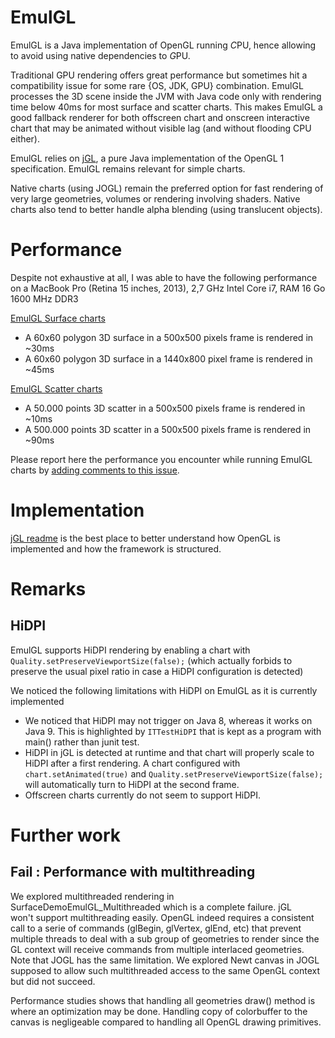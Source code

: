 EmulGL
=========

EmulGL is a Java implementation of OpenGL running *C*PU, hence allowing to avoid using native dependencies to *G*PU.

Traditional GPU rendering offers great performance but sometimes hit a compatibility issue for some rare {OS, JDK, GPU} combination. EmulGL processes the 3D scene inside the JVM with Java code only with rendering time below 40ms for most surface and scatter charts. This makes EmulGL a good fallback renderer for both offscreen chart and onscreen interactive chart that may be animated without visible lag (and without flooding CPU either).

EmulGL relies on [jGL](https://github.com/jzy3d/jGL), a pure Java implementation of the OpenGL 1 specification. EmulGL remains relevant for simple charts.

Native charts (using JOGL) remain the preferred option for fast rendering of very large geometries, volumes or rendering involving shaders. Native charts also tend to better handle alpha blending (using translucent objects).

# Performance

Despite not exhaustive at all, I was able to have the following performance on a MacBook Pro (Retina 15 inches, 2013), 2,7 GHz Intel Core i7, RAM 16 Go 1600 MHz DDR3

[EmulGL Surface charts](https://github.com/jzy3d/jzy3d-api/blob/master/jzy3d-tutorials/src/main/java/org/jzy3d/demos/surface/SurfaceDemoEmulGL.java)
* A 60x60 polygon 3D surface in a 500x500 pixels frame is rendered in ~30ms
* A 60x60 polygon 3D surface in a 1440x800 pixel frame is rendered in ~45ms

[EmulGL Scatter charts](https://github.com/jzy3d/jzy3d-api/blob/master/jzy3d-tutorials/src/main/java/org/jzy3d/demos/scatter/ScatterDemoEmulGL.java)
* A 50.000 points 3D scatter in a 500x500 pixels frame is rendered in ~10ms
* A 500.000 points 3D scatter in a 500x500 pixels frame is rendered in ~90ms

Please report here the performance you encounter while running EmulGL charts by [adding comments to this issue](https://github.com/jzy3d/jzy3d-api/issues/149). 

# Implementation

[jGL readme](https://github.com/jzy3d/jGL/blob/master/README.md) is the best place to better understand how OpenGL is implemented and how the framework is structured.

# Remarks

## HiDPI

EmulGL supports HiDPI rendering by enabling a chart with `Quality.setPreserveViewportSize(false);` 
(which actually forbids to preserve the usual pixel ratio in case a HiDPI configuration is detected)


We noticed the following limitations with HiDPI on EmulGL as it is currently implemented
* We noticed that HiDPI may not trigger on Java 8, whereas it works on Java 9. This is highlighted by `ITTestHiDPI` that is kept 
as a program with main() rather than junit test.
* HiDPI in jGL is detected at runtime and that chart will properly scale to HiDPI after a first rendering. A chart configured with `chart.setAnimated(true)` and `Quality.setPreserveViewportSize(false);` will automatically turn to HiDPI at the second frame.
* Offscreen charts currently do not seem to support HiDPI. 


# Further work

## Fail : Performance with multithreading

We explored multithreaded rendering in SurfaceDemoEmulGL_Multithreaded which is a complete failure. jGL  
won't support multithreading easily. OpenGL indeed requires a consistent call to a serie of commands (glBegin, glVertex, glEnd, etc) that prevent multiple
threads to deal with a sub group of geometries to render since the GL context will receive commands from multiple interlaced geometries.
Note that JOGL has the same limitation. We explored Newt canvas in JOGL supposed to allow such multithreaded access to the same OpenGL context but did not succeed.

Performance studies shows that handling all geometries draw() method is where an optimization may be done. Handling copy of colorbuffer to the canvas is negligeable compared
to handling all OpenGL drawing primitives.

   